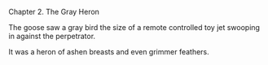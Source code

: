 Chapter 2. The Gray Heron

The goose saw a gray bird the size of a remote controlled toy jet swooping in against the perpetrator.

It was a heron of ashen breasts and even grimmer feathers.